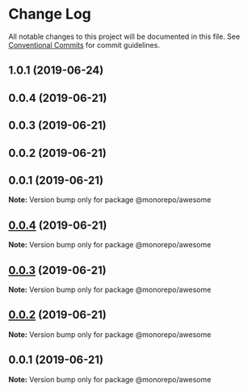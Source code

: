 # Change Log

All notable changes to this project will be documented in this file.
See [Conventional Commits](https://conventionalcommits.org) for commit guidelines.

## 1.0.1 (2019-06-24)



## 0.0.4 (2019-06-21)



## 0.0.3 (2019-06-21)



## 0.0.2 (2019-06-21)



## 0.0.1 (2019-06-21)

**Note:** Version bump only for package @monorepo/awesome





## [0.0.4](https://github.com/perna/monorepo/compare/v0.0.3...v0.0.4) (2019-06-21)

**Note:** Version bump only for package @monorepo/awesome





## [0.0.3](https://github.com/perna/monorepo/compare/v0.0.2...v0.0.3) (2019-06-21)

**Note:** Version bump only for package @monorepo/awesome





## [0.0.2](https://github.com/perna/monorepo/compare/v0.0.1...v0.0.2) (2019-06-21)

**Note:** Version bump only for package @monorepo/awesome





## 0.0.1 (2019-06-21)

**Note:** Version bump only for package @monorepo/awesome
